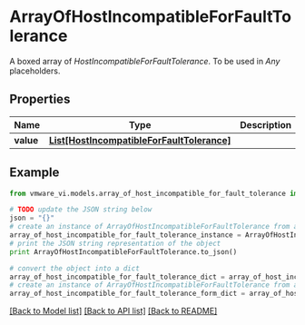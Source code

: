 # ArrayOfHostIncompatibleForFaultTolerance

A boxed array of *HostIncompatibleForFaultTolerance*. To be used in *Any* placeholders. 

## Properties
Name | Type | Description | Notes
------------ | ------------- | ------------- | -------------
**value** | [**List[HostIncompatibleForFaultTolerance]**](HostIncompatibleForFaultTolerance.md) |  | 

## Example

```python
from vmware_vi.models.array_of_host_incompatible_for_fault_tolerance import ArrayOfHostIncompatibleForFaultTolerance

# TODO update the JSON string below
json = "{}"
# create an instance of ArrayOfHostIncompatibleForFaultTolerance from a JSON string
array_of_host_incompatible_for_fault_tolerance_instance = ArrayOfHostIncompatibleForFaultTolerance.from_json(json)
# print the JSON string representation of the object
print ArrayOfHostIncompatibleForFaultTolerance.to_json()

# convert the object into a dict
array_of_host_incompatible_for_fault_tolerance_dict = array_of_host_incompatible_for_fault_tolerance_instance.to_dict()
# create an instance of ArrayOfHostIncompatibleForFaultTolerance from a dict
array_of_host_incompatible_for_fault_tolerance_form_dict = array_of_host_incompatible_for_fault_tolerance.from_dict(array_of_host_incompatible_for_fault_tolerance_dict)
```
[[Back to Model list]](../README.md#documentation-for-models) [[Back to API list]](../README.md#documentation-for-api-endpoints) [[Back to README]](../README.md)


